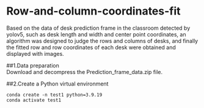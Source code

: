 # Row-and-column-coordinates-fit
Based on the data of desk prediction frame in the classroom detected by yolov5, such as desk length and width and center point coordinates, an algorithm was designed to judge the rows and columns of desks, and finally the fitted row and row coordinates of each desk were obtained and displayed with images. 

##1.Data preparation  
Download and decompress the Prediction_frame_data.zip file. 

##2.Create a Python virtual environment
```
conda create -n test1 python=3.9.19
conda activate test1
```

